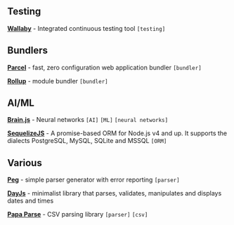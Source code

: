 ## Testing

[**Wallaby**](https://wallabyjs.com/) - Integrated continuous testing tool `[testing]`

## Bundlers

[**Parcel**](https://parceljs.org/) - fast, zero configuration web application bundler `[bundler]`

[**Rollup**](https://rollupjs.org) - module bundler `[bundler]`

## AI/ML

[**Brain.js**](https://github.com/BrainJS/brain.js) - Neural networks `[AI]` `[ML]` `[neural networks]`

[**SequelizeJS**](http://docs.sequelizejs.com/) - A promise-based ORM for Node.js v4 and up. It supports the dialects PostgreSQL, MySQL, SQLite and MSSQL `[ORM]`

## Various

[**Peg**](https://pegjs.org/) - simple parser generator with error reporting `[parser]`

[**DayJs**](https://github.com/iamkun/dayjs) - minimalist library that parses, validates, manipulates and displays dates and times

[**Papa Parse**](https://www.papaparse.com/) - CSV parsing library `[parser]` `[csv]`
